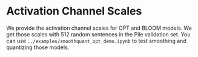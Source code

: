 # Activation Channel Scales

We provide the activation channel scales for OPT and BLOOM models. We get those scales with 512 random sentences in the Pile validation set. You can use `../examples/smoothquant_opt_demo.ipynb` to test smoothing and quantizing those models.

